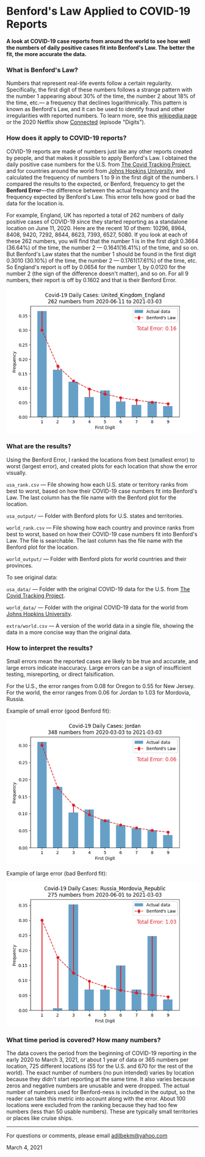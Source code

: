 # Benford's Law Applied to COVID-19 Reports

**A look at COVID-19 case reports from around the world to see how well the numbers of daily positive cases fit into Benford's Law. The better the fit, the more accurate the data.**

### What is Benford's Law?

Numbers that represent real-life events follow a certain regularity. Specifically, the first digit of these numbers follows a strange pattern with the number 1 appearing about 30% of the time, the number 2 about 18% of the time, etc.— a frequency that declines logarithmically. This pattern is known as Benford's Law, and it can be used to identify fraud and other irregularities with reported numbers. To learn more, see this [wikipedia page](https://en.wikipedia.org/wiki/benford's_law) or the 2020 Netflix show [Connected](https://www.netflix.com/title/81031737) (episode "Digits").

### How does it apply to COVID-19 reports?

COVID-19 reports are made of numbers just like any other reports created by people, and that makes it possible to apply Benford's Law. I obtained the daily positive case numbers for the U.S. from [The Covid Tracking Project](https://covidtracking.com/), and for countries around the world from [Johns Hopkins University](https://github.com/CSSEGISandData/COVID-19), and calculated the frequency of numbers 1 to 9 in the first digit of the numbers. I compared the results to the expected, or Benford, frequency to get the **Benford Error**—the difference between the actual frequency and the frequency expected by Benford's Law. This error tells how good or bad the data for the location is.

For example, England, UK has reported a total of 262 numbers of daily positive cases of COVID-19 since they started reporting as a standalone location on June 11, 2020. Here are the recent 10 of them: 10296, 8964, 8408, 9420, 7292, 8644, 8623, 7393, 6527, 5080. If you look at each of these 262 numbers, you will find that the number 1 is in the first digit 0.3664 (36.64%) of the time, the number 2 — 0.1641(16.41%) of the time, and so on. But Benford's Law states that the number 1 should be found in the first digit 0.3010 (30.10%) of the time, the number 2 — 0.1761(17.61%) of the time, etc. So England's report is off by 0.0654 for the number 1, by 0.0120 for the number 2 (the sign of the difference doesn't matter), and so on. For all 9 numbers, their report is off by 0.1602 and that is their Benford Error.

![England][plt1]

### What are the results?

Using the Benford Error, I ranked the locations from best (smallest error) to worst (largest error), and created plots for each location that show the error visually. 

`usa_rank.csv` — File showing how each U.S. state or territory ranks from best to worst, based on how their COVID-19 case numbers fit into Benford's Law. The last column has the file name with the Benford plot for the location.

`usa_output/` — Folder with Benford plots for U.S. states and territories.

`world_rank.csv` — File showing how each country and province ranks from best to worst, based on how their COVID-19 case numbers fit into Benford's Law. The file is searchable. The last column has the file name with the Benford plot for the location.

`world_output/` — Folder with Benford plots for world countries and their provinces.

To see original data:

`usa_data/` — Folder with the original COVID-19 data for the U.S. from [The Covid Tracking Project](https://covidtracking.com/).

`world_data/` — Folder with the original COVID-19 data for the world from [Johns Hopkins University](https://github.com/CSSEGISandData/COVID-19).

`extra/world.csv` — A version of the world data in a single file, showing the data in a more concise way than the original data. 

### How to interpret the results?

Small errors mean the reported cases are likely to be true and accurate, and large errors indicate inaccuracy. Large errors can be a sign of insufficient testing, misreporting, or direct falsification.

For the U.S., the error ranges from 0.08 for Oregon to 0.55 for New Jersey. For the world, the error ranges from 0.06 for Jordan to 1.03 for Mordovia, Russia.

Example of small error (good Benford fit):

![Jordan][plt2]

Example of large error (bad Benford fit):

![Mordovia Russia][plt3]

### What time period is covered? How many numbers?

The data covers the period from the beginning of COVID-19 reporting in the early 2020 to March 3, 2021, or about 1 year of data or 365 numbers per location, 725 different locations (55 for the U.S. and 670 for the rest of the world). The exact number of numbers (no pun intended) varies by location because they didn't start reporting at the same time. It also varies because zeros and negative numbers are unusable and were dropped. The actual number of numbers used for Benford-ness is included in the output, so the reader can take this metric into account along with the error. About 100 locations were excluded from the ranking because they had too few numbers (less than 50 usable numbers). These are typically small territories or places like cruise ships.  

---

For questions or comments, please email <adilbekm@yahoo.com>

March 4, 2021

[plt1]: world_output/united_kingdom_england.png
[plt2]: world_output/jordan.png
[plt3]: world_output/russia_mordovia_republic.png

